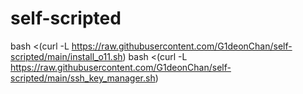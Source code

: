 # self-scripted
bash <(curl -L https://raw.githubusercontent.com/G1deonChan/self-scripted/main/install_o11.sh)
bash <(curl -L https://raw.githubusercontent.com/G1deonChan/self-scripted/main/ssh_key_manager.sh)
